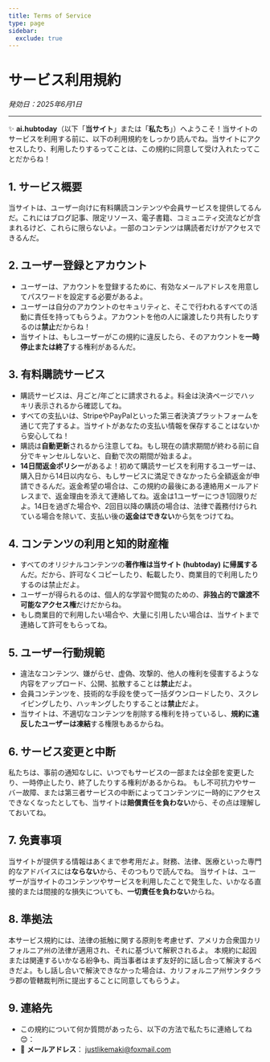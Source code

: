 ```yaml
---
title: Terms of Service
type: page
sidebar:
  exclude: true
---
```

# サービス利用規約

*発効日：2025年6月1日*

---

✨ **ai.hubtoday**（以下「**当サイト**」または「**私たち**」）へようこそ！当サイトのサービスを利用する前に、以下の利用規約をしっかり読んでね。当サイトにアクセスしたり、利用したりするってことは、この規約に同意して受け入れたってことだからね！

## 1. サービス概要
当サイトは、ユーザー向けに有料購読コンテンツや会員サービスを提供してるんだ。これにはブログ記事、限定リソース、電子書籍、コミュニティ交流などが含まれるけど、これらに限らないよ。一部のコンテンツは購読者だけがアクセスできるんだ。

## 2. ユーザー登録とアカウント
- ユーザーは、アカウントを登録するために、有効なメールアドレスを用意してパスワードを設定する必要があるよ。
- ユーザーは自分のアカウントのセキュリティと、そこで行われるすべての活動に責任を持ってもらうよ。アカウントを他の人に譲渡したり共有したりするのは**禁止**だからね！
- 当サイトは、もしユーザーがこの規約に違反したら、そのアカウントを**一時停止または終了**する権利があるんだ。

## 3. 有料購読サービス
- 購読サービスは、月ごと/年ごとに請求されるよ。料金は決済ページでハッキリ表示されるから確認してね。
- すべての支払いは、StripeやPayPalといった第三者決済プラットフォームを通じて完了するよ。当サイトがあなたの支払い情報を保存することはないから安心してね！
- 購読は**自動更新**されるから注意してね。もし現在の請求期間が終わる前に自分でキャンセルしないと、自動で次の期間が始まるよ。
- **14日間返金ポリシー**があるよ！初めて購読サービスを利用するユーザーは、購入日から14日以内なら、もしサービスに満足できなかったら全額返金が申請できるんだ。返金希望の場合は、この規約の最後にある連絡用メールアドレスまで、返金理由を添えて連絡してね。返金は1ユーザーにつき1回限りだよ。14日を過ぎた場合や、2回目以降の購読の場合は、法律で義務付けられている場合を除いて、支払い後の**返金はできない**から気をつけてね。

## 4. コンテンツの利用と知的財産権
- すべてのオリジナルコンテンツの**著作権は当サイト (hubtoday) に帰属する**んだ。だから、許可なくコピーしたり、転載したり、商業目的で利用したりするのは禁止だよ。
- ユーザーが得られるのは、個人的な学習や閲覧のための、**非独占的で譲渡不可能なアクセス権**だけだからね。
- もし商業目的で利用したい場合や、大量に引用したい場合は、当サイトまで連絡して許可をもらってね。

## 5. ユーザー行動規範
- 違法なコンテンツ、嫌がらせ、虚偽、攻撃的、他人の権利を侵害するような内容をアップロード、公開、拡散することは**禁止**だよ。
- 会員コンテンツを、技術的な手段を使って一括ダウンロードしたり、スクレイピングしたり、ハッキングしたりすることは**禁止**だよ。
- 当サイトは、不適切なコンテンツを削除する権利を持っているし、**規約に違反したユーザーは凍結**する権限もあるからね。

## 6. サービス変更と中断
私たちは、事前の通知なしに、いつでもサービスの一部または全部を変更したり、一時停止したり、終了したりする権利があるからね。
もし不可抗力やサーバー故障、または第三者サービスの中断によってコンテンツに一時的にアクセスできなくなったとしても、当サイトは**賠償責任を負わない**から、その点は理解しておいてね。

## 7. 免責事項
当サイトが提供する情報はあくまで参考用だよ。財務、法律、医療といった専門的なアドバイスには**ならない**から、そのつもりで読んでね。
当サイトは、ユーザーが当サイトのコンテンツやサービスを利用したことで発生した、いかなる直接的または間接的な損失についても、**一切責任を負わない**からね。

## 8. 準拠法
本サービス規約には、法律の抵触に関する原則を考慮せず、アメリカ合衆国カリフォルニア州の法律が適用され、それに基づいて解釈されるよ。
本規約に起因または関連するいかなる紛争も、両当事者はまず友好的に話し合って解決するべきだよ。もし話し合いで解決できなかった場合は、カリフォルニア州サンタクララ郡の管轄裁判所に提出することに同意してもらうよ。

## 9. 連絡先
- この規約について何か質問があったら、以下の方法で私たちに連絡してね😊：
- 📧 **メールアドレス**： [justlikemaki@foxmail.com](mailto:justlikemaki@foxmail.com)